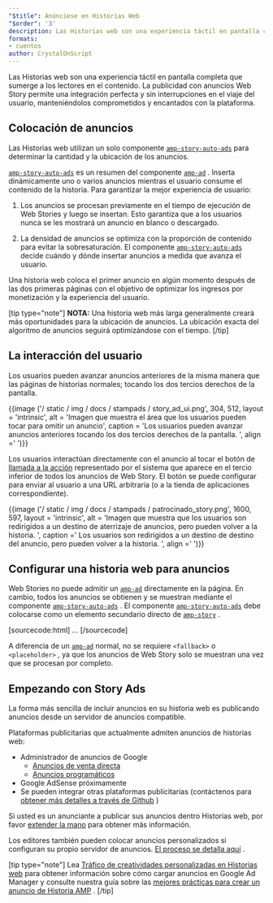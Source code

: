 ```yaml
---
"$title": Anúnciese en Historias Web
"$order": '3'
description: Las Historias web son una experiencia táctil en pantalla completa que sumerge a los lectores en el contenido. La publicidad con anuncios de AMP Story permite un uso fluido y sin interrupciones ...
formats:
- cuentos
author: CrystalOnScript
---
```


Las Historias web son una experiencia táctil en pantalla completa que sumerge a los lectores en el contenido. La publicidad con anuncios Web Story permite una integración perfecta y sin interrupciones en el viaje del usuario, manteniéndolos comprometidos y encantados con la plataforma.

## Colocación de anuncios

Las Historias web utilizan un solo componente [`amp-story-auto-ads`](../../../documentation/components/reference/amp-story-auto-ads.md) para determinar la cantidad y la ubicación de los anuncios.

[`amp-story-auto-ads`](../../../documentation/components/reference/amp-story-auto-ads.md) es un resumen del componente [`amp-ad`](../../../documentation/components/reference/amp-ad.md) . Inserta dinámicamente uno o varios anuncios mientras el usuario consume el contenido de la historia. Para garantizar la mejor experiencia de usuario:

1. Los anuncios se procesan previamente en el tiempo de ejecución de Web Stories y luego se insertan. Esto garantiza que a los usuarios nunca se les mostrará un anuncio en blanco o descargado.

2. La densidad de anuncios se optimiza con la proporción de contenido para evitar la sobresaturación. El componente [`amp-story-auto-ads`](../../../documentation/components/reference/amp-story-auto-ads.md) decide cuándo y dónde insertar anuncios a medida que avanza el usuario.

Una historia web coloca el primer anuncio en algún momento después de las dos primeras páginas con el objetivo de optimizar los ingresos por monetización y la experiencia del usuario.

<amp-anim width="360" height="640" src="/static/img/docs/stampads/stamp_gif_ad.gif">
  <amp-img placeholder width="360" height="640" src="/static/img/docs/stampads/stamp_gif_still.png">
  </amp-img></amp-anim>

[tip type="note"] **NOTA:** Una historia web más larga generalmente creará más oportunidades para la ubicación de anuncios. La ubicación exacta del algoritmo de anuncios seguirá optimizándose con el tiempo. [/tip]

## La interacción del usuario

Los usuarios pueden avanzar anuncios anteriores de la misma manera que las páginas de historias normales; tocando los dos tercios derechos de la pantalla.

{{image ('/ static / img / docs / stampads / story_ad_ui.png', 304, 512, layout = 'intrinsic', alt = 'Imagen que muestra el área que los usuarios pueden tocar para omitir un anuncio', caption = 'Los usuarios pueden avanzar anuncios anteriores tocando los dos tercios derechos de la pantalla. ', align =' ')}}

Los usuarios interactúan directamente con el anuncio al tocar el botón de [llamada a la acción](story_ads_best_practices.md#call-to-action-button-text-enum) representado por el sistema que aparece en el tercio inferior de todos los anuncios de Web Story. El botón se puede configurar para enviar al usuario a una URL arbitraria (o a la tienda de aplicaciones correspondiente).

{{image ('/ static / img / docs / stampads / patrocinado_story.png', 1600, 597, layout = 'intrinsic', alt = 'Imagen que muestra que los usuarios son redirigidos a un destino de aterrizaje de anuncios, pero pueden volver a la historia. ', caption =' Los usuarios son redirigidos a un destino de destino del anuncio, pero pueden volver a la historia. ', align =' ')}}

## Configurar una historia web para anuncios

Web Stories no puede admitir un [`amp-ad`](../../../documentation/components/reference/amp-ad.md) directamente en la página. En cambio, todos los anuncios se obtienen y se muestran mediante el componente [`amp-story-auto-ads`](../../../documentation/components/reference/amp-story-auto-ads.md) . El componente [`amp-story-auto-ads`](../../../documentation/components/reference/amp-story-auto-ads.md) debe colocarse como un elemento secundario directo de [`amp-story`](../../../documentation/components/reference/amp-story.md) .

[sourcecode:html]
<amp-story>
  <amp-story-auto-ads>
    <script type="application/json">
      {
        "ad-attributes": {
          // ad server configuration
        }
      }
    </script>
  </amp-story-auto-ads>
  <amp-story-page>
  ...
</amp-story>
[/sourcecode]

A diferencia de un [`amp-ad`](../../../documentation/components/reference/amp-ad.md) normal, no se requiere `<fallback>` o `<placeholder>` , ya que los anuncios de Web Story solo se muestran una vez que se procesan por completo.

## Empezando con Story Ads

La forma más sencilla de incluir anuncios en su historia web es publicando anuncios desde un servidor de anuncios compatible.

Plataformas publicitarias que actualmente admiten anuncios de historias web:

- Administrador de anuncios de Google
    - [Anuncios de venta directa](https://support.google.com/admanager/answer/9038178)
    - [Anuncios programáticos](https://support.google.com/admanager/answer/9416436)
- Google AdSense próximamente
- Se pueden integrar otras plataformas publicitarias (contáctenos para [obtener más detalles a través de Github](https://github.com/ampproject/amphtml/issues/30769) )

Si usted es un anunciante a publicar sus anuncios dentro Historias web, por favor [extender la mano](mailto:story-ads-wg@google.com) para obtener más información.

Los editores también pueden colocar anuncios personalizados si configuran su propio servidor de anuncios. [El proceso se detalla aquí](https://github.com/ampproject/amphtml/blob/master/extensions/amp-story/amp-story-ads.md#publisher-placed-ads) .

[tip type="note"] Lea [Tráfico de creatividades personalizadas en Historias web](https://support.google.com/admanager/answer/9038178) para obtener información sobre cómo cargar anuncios en Google Ad Manager y consulte nuestra guía sobre las [mejores prácticas para crear un anuncio de Historia AMP](story_ads_best_practices.md) . [/tip]
